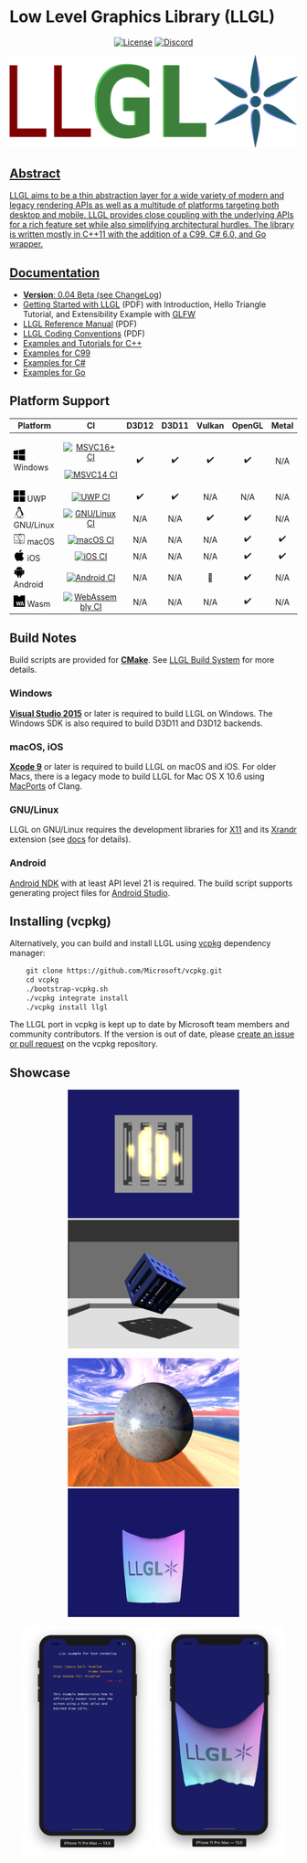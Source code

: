 # Low Level Graphics Library (LLGL)

<p align="center">
    <a href="https://github.com/LukasBanana/LLGL/blob/master/LICENSE.txt"><img alt="License" src="https://img.shields.io/badge/license-BSD--3%20clause-blue.svg" /></a>
    <a href="https://discord.com/channels/1257440130021457941"><img alt="Discord" src="https://img.shields.io/discord/1257440130021457941?logo=discord&logoColor=white"></a?>
</p>

<p align="center"><img src="docu/LLGL_Logo.png"/></p>


## Abstract

LLGL aims to be a thin abstraction layer for a wide variety of modern and legacy rendering APIs as well as a multitude of platforms targeting both desktop and mobile.
LLGL provides close coupling with the underlying APIs for a rich feature set while also simplifying architectural hurdles.
The library is written mostly in C++11 with the addition of a C99, C# 6.0, and Go wrapper.


## Documentation

- **Version**: 0.04 Beta (see [ChangeLog](docu/ChangeLog))
- [Getting Started with LLGL](docu/GettingStarted/Getting%20Started%20with%20LLGL.pdf) (PDF)
with Introduction, Hello Triangle Tutorial, and Extensibility Example with [GLFW](http://www.glfw.org/)
- [LLGL Reference Manual](docu/refman.pdf) (PDF)
- [LLGL Coding Conventions](docu/CodingConventions/Coding%20Conventions%20for%20LLGL.pdf) (PDF)
- [Examples and Tutorials for C++](examples/Cpp)
- [Examples for C99](examples/C99)
- [Examples for C#](examples/CSharp)
- [Examples for Go](examples/Go)


## Platform Support

| Platform | CI | D3D12 | D3D11 | Vulkan | OpenGL | Metal |
|----------|:--:|:-----:|:-----:|:------:|:------:|:-----:|
| <img src="docu/Icons/windows.svg" height="20" /> Windows | <p>[![MSVC16+ CI](https://github.com/LukasBanana/LLGL/actions/workflows/ci_windows.yml/badge.svg)](https://github.com/LukasBanana/LLGL/actions/workflows/ci_windows.yml)</p> <p>[![MSVC14 CI](https://ci.appveyor.com/api/projects/status/j09x8n07u3byfky0?svg=true)](https://ci.appveyor.com/project/LukasBanana/llgl)</p> | :heavy_check_mark: | :heavy_check_mark: | :heavy_check_mark: | :heavy_check_mark: | N/A |
| <img src="docu/Icons/uwp.svg" height="20" /> UWP | [![UWP CI](https://github.com/LukasBanana/LLGL/actions/workflows/ci_uwp.yml/badge.svg)](https://github.com/LukasBanana/LLGL/actions/workflows/ci_uwp.yml) | :heavy_check_mark: | :heavy_check_mark: | N/A | N/A | N/A |
| <img src="docu/Icons/linux.svg" height="20" /> GNU/Linux | [![GNU/Linux CI](https://github.com/LukasBanana/LLGL/actions/workflows/ci_linux.yml/badge.svg)](https://github.com/LukasBanana/LLGL/actions/workflows/ci_linux.yml) | N/A | N/A | :heavy_check_mark: | :heavy_check_mark: | N/A |
| <img src="docu/Icons/macos.svg" height="20" /> macOS | [![macOS CI](https://github.com/LukasBanana/LLGL/actions/workflows/ci_macos.yml/badge.svg)](https://github.com/LukasBanana/LLGL/actions/workflows/ci_macos.yml) | N/A | N/A | N/A | :heavy_check_mark: | :heavy_check_mark: |
| <img src="docu/Icons/ios.svg" height="20" /> iOS | [![iOS CI](https://github.com/LukasBanana/LLGL/actions/workflows/ci_ios.yml/badge.svg)](https://github.com/LukasBanana/LLGL/actions/workflows/ci_ios.yml) | N/A | N/A | N/A | :heavy_check_mark: | :heavy_check_mark: |
| <img src="docu/Icons/android.svg" height="20" /> Android | [![Android CI](https://github.com/LukasBanana/LLGL/actions/workflows/ci_android.yml/badge.svg)](https://github.com/LukasBanana/LLGL/actions/workflows/ci_android.yml) | N/A | N/A | :construction: | :heavy_check_mark: | N/A |
| <img src="docu/Icons/wasm.svg" height="20" /> Wasm | [![WebAssembly CI](https://github.com/LukasBanana/LLGL/actions/workflows/ci_wasm.yml/badge.svg)](https://github.com/LukasBanana/LLGL/actions/workflows/ci_wasm.yml) | N/A | N/A | N/A | :heavy_check_mark: | N/A |


## Build Notes

Build scripts are provided for [**CMake**]((https://cmake.org/)). See [LLGL Build System](https://github.com/LukasBanana/LLGL/tree/master/docu#llgl-build-system) for more details.

### Windows

[**Visual Studio 2015**](https://visualstudio.microsoft.com/) or later is required to build LLGL on Windows.
The Windows SDK is also required to build D3D11 and D3D12 backends.

### macOS, iOS

[**Xcode 9**](https://developer.apple.com/xcode/) or later is required to build LLGL on macOS and iOS.
For older Macs, there is a legacy mode to build LLGL for Mac OS X 10.6 using [MacPorts](https://www.macports.org/) of Clang.

### GNU/Linux

LLGL on GNU/Linux requires the development libraries for [X11](https://www.x.org/) and its [Xrandr](https://www.x.org/wiki/Projects/XRandR/) extension (see [docs](docu#gnulinux) for details).

### Android

[Android NDK](https://developer.android.com/ndk) with at least API level 21 is required.
The build script supports generating project files for [Android Studio](https://developer.android.com/studio).

## Installing (vcpkg)

Alternatively, you can build and install LLGL using [vcpkg](https://github.com/Microsoft/vcpkg/) dependency manager:

```
    git clone https://github.com/Microsoft/vcpkg.git
    cd vcpkg
    ./bootstrap-vcpkg.sh
    ./vcpkg integrate install
    ./vcpkg install llgl
```

The LLGL port in vcpkg is kept up to date by Microsoft team members and community contributors. If the version is out of date, please [create an issue or pull request](https://github.com/Microsoft/vcpkg) on the vcpkg repository.


## Showcase

<p align="center">
    <img src="examples/Cpp/PostProcessing/Example.png" alt="Screenshot missing: Post processing example" style="width:300px;height:auto;">
    <img src="examples/Cpp/ShadowMapping/Example.png" alt="Screenshot missing: Shadow mapping example" style="width:300px;height:auto;">
</p>

<p align="center">
    <img src="examples/Cpp/PBR/Example.png" alt="Screenshot missing: PBR example" style="width:300px;height:auto;">
    <img src="examples/Cpp/ClothPhysics/Example.gif" alt="Screenshot missing: Cloth physics example" style="width:300px;height:auto;">
</p>

<p align="center">
    <img src="examples/Cpp/Fonts/Example.iOS.png" alt="Screenshot missing: Fonts example (iOS)" style="height:400px;width:auto;">
    <img src="examples/Cpp/ClothPhysics/Example.iOS.png" alt="Screenshot missing: Cloth physics example (iOS)" style="height:400px;width:auto;">
</p>


